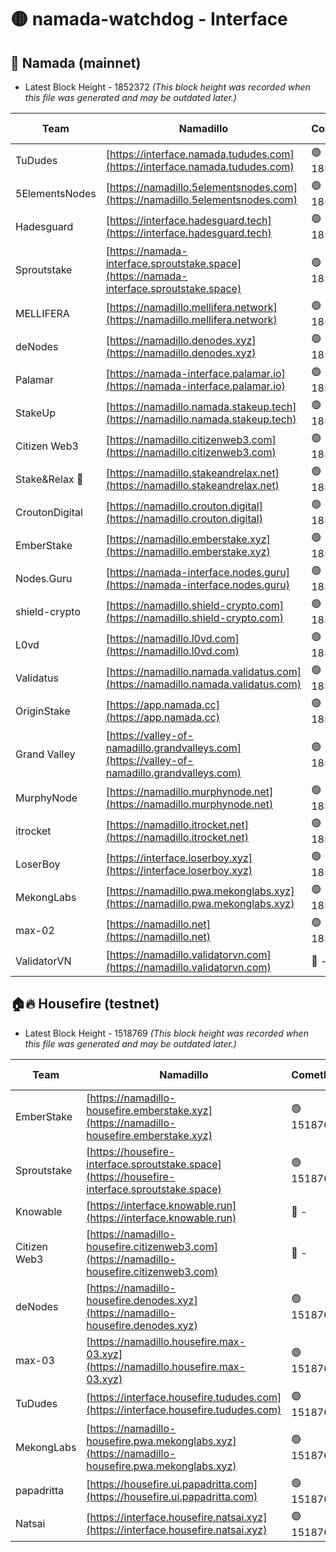 # 🟡 namada-watchdog - Interface

## 🚀 Namada (mainnet)
- Latest Block Height - 1852372 *(This block height was recorded when this file was generated and may be outdated later.)*

| Team | Namadillo | CometBFT | Indexer | MASP Indexer |
|-|-|-|-|-|
| TuDudes | [https://interface.namada.tududes.com](https://interface.namada.tududes.com) | 🟢 1852354 | 🟢 1852354 | 🟢 1852354 |
| 5ElementsNodes | [https://namadillo.5elementsnodes.com](https://namadillo.5elementsnodes.com) | 🟢 1852354 | 🟢 1852354 | 🟢 1852354 |
| Hadesguard | [https://interface.hadesguard.tech](https://interface.hadesguard.tech) | 🟢 1852355 | 🟢 1852355 | 🟢 1852355 |
| Sproutstake | [https://namada-interface.sproutstake.space](https://namada-interface.sproutstake.space) | 🟢 1852355 | 🟢 1852355 | 🟢 1852355 |
| MELLIFERA | [https://namadillo.mellifera.network](https://namadillo.mellifera.network) | 🟢 1852357 | 🟢 1852357 | 🟢 1852356 |
| deNodes | [https://namadillo.denodes.xyz](https://namadillo.denodes.xyz) | 🟢 1852357 | 🟢 1852357 | 🟢 1852357 |
| Palamar | [https://namada-interface.palamar.io](https://namada-interface.palamar.io) | 🟢 1852358 | 🟢 1852358 | 🟢 1852358 |
| StakeUp | [https://namadillo.namada.stakeup.tech](https://namadillo.namada.stakeup.tech) | 🟢 1852358 | 🟢 1852358 | 🟢 1852358 |
| Citizen Web3 | [https://namadillo.citizenweb3.com](https://namadillo.citizenweb3.com) | 🟢 1852359 | 🔴 - | 🔴 - |
| Stake&Relax 🦥 | [https://namadillo.stakeandrelax.net](https://namadillo.stakeandrelax.net) | 🟢 1852363 | 🟢 1852363 | 🟢 1852363 |
| CroutonDigital | [https://namadillo.crouton.digital](https://namadillo.crouton.digital) | 🟢 1852364 | 🔴 1338918 | 🟢 1852364 |
| EmberStake | [https://namadillo.emberstake.xyz](https://namadillo.emberstake.xyz) | 🟢 1852364 | 🟢 1852364 | 🟢 1852364 |
| Nodes.Guru | [https://namada-interface.nodes.guru](https://namada-interface.nodes.guru) | 🟢 1852365 | 🟢 1852365 | 🟢 1852365 |
| shield-crypto | [https://namadillo.shield-crypto.com](https://namadillo.shield-crypto.com) | 🟢 1852365 | 🟢 1852365 | 🟢 1852364 |
| L0vd | [https://namadillo.l0vd.com](https://namadillo.l0vd.com) | 🟢 1852366 | 🟢 1852366 | 🟢 1852366 |
| Validatus | [https://namadillo.namada.validatus.com](https://namadillo.namada.validatus.com) | 🟢 1852367 | 🟢 1852366 | 🔴 - |
| OriginStake | [https://app.namada.cc](https://app.namada.cc) | 🟢 1852369 | 🟢 1852369 | 🟢 1852369 |
| Grand Valley | [https://valley-of-namadillo.grandvalleys.com](https://valley-of-namadillo.grandvalleys.com) | 🟢 1852369 | 🟢 1852369 | 🟢 1852369 |
| MurphyNode | [https://namadillo.murphynode.net](https://namadillo.murphynode.net) | 🟢 1852370 | 🟢 1852370 | 🔴 - |
| itrocket | [https://namadillo.itrocket.net](https://namadillo.itrocket.net) | 🟢 1852371 | 🟢 1852371 | 🟢 1852370 |
| LoserBoy | [https://interface.loserboy.xyz](https://interface.loserboy.xyz) | 🟢 1852371 | 🟢 1852371 | 🔴 - |
| MekongLabs | [https://namadillo.pwa.mekonglabs.xyz](https://namadillo.pwa.mekonglabs.xyz) | 🟢 1852371 | 🟢 1852371 | 🟢 1852371 |
| max-02 | [https://namadillo.net](https://namadillo.net) | 🟢 1852372 | 🟢 1852371 | 🟢 1852371 |
| ValidatorVN | [https://namadillo.validatorvn.com](https://namadillo.validatorvn.com) | 🔴 - | 🔴 - | 🔴 - |

## 🏠🔥 Housefire (testnet)
- Latest Block Height - 1518769 *(This block height was recorded when this file was generated and may be outdated later.)*

| Team | Namadillo | CometBFT | Indexer | MASP Indexer |
|-|-|-|-|-|
| EmberStake | [https://namadillo-housefire.emberstake.xyz](https://namadillo-housefire.emberstake.xyz) | 🟢 1518763 | 🟢 1518763 | 🟢 1518763 |
| Sproutstake | [https://housefire-interface.sproutstake.space](https://housefire-interface.sproutstake.space) | 🟢 1518763 | 🟢 1518763 | 🟢 1518763 |
| Knowable | [https://interface.knowable.run](https://interface.knowable.run) | 🔴 - | 🔴 - | 🔴 - |
| Citizen Web3 | [https://namadillo-housefire.citizenweb3.com](https://namadillo-housefire.citizenweb3.com) | 🔴 - | 🔴 - | 🔴 - |
| deNodes | [https://namadillo-housefire.denodes.xyz](https://namadillo-housefire.denodes.xyz) | 🟢 1518767 | 🟢 1518767 | 🟢 1518767 |
| max-03 | [https://namadillo.housefire.max-03.xyz](https://namadillo.housefire.max-03.xyz) | 🟢 1518767 | 🔴 1516864 | 🟢 1518767 |
| TuDudes | [https://interface.housefire.tududes.com](https://interface.housefire.tududes.com) | 🟢 1518768 | 🟢 1518768 | 🟢 1518768 |
| MekongLabs | [https://namadillo-housefire.pwa.mekonglabs.xyz](https://namadillo-housefire.pwa.mekonglabs.xyz) | 🟢 1518768 | 🟢 1518768 | 🟢 1518768 |
| papadritta | [https://housefire.ui.papadritta.com](https://housefire.ui.papadritta.com) | 🟢 1518768 | 🟢 1518768 | 🟢 1518768 |
| Natsai | [https://interface.housefire.natsai.xyz](https://interface.housefire.natsai.xyz) | 🟢 1518769 | 🟢 1518769 | 🟢 1518768 |

